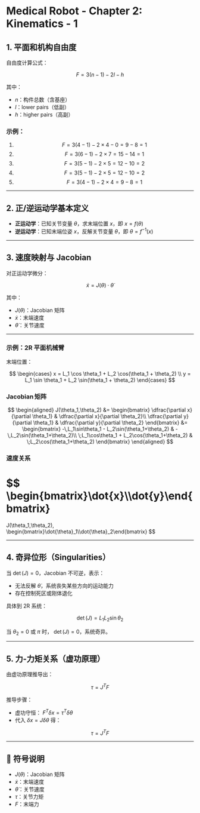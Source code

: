 # Medical Robot - Chapter 2: Kinematics - 1

## 1. 平面和机构自由度

自由度计算公式：

$$
F = 3(n - 1) - 2l - h
$$

其中：

- $n$：构件总数（含基座）  
- $l$：lower pairs（低副）  
- $h$：higher pairs（高副）  

### 示例：

1. $$F = 3(4-1) - 2 \times 4 - 0 = 9 - 8 = 1$$  
2. $$F = 3(6-1) - 2 \times 7 = 15 - 14 = 1$$  
3. $$F = 3(5-1) - 2 \times 5 = 12 - 10 = 2$$  
4. $$F = 3(5-1) - 2 \times 5 = 12 - 10 = 2$$  
5. $$F = 3(4-1) - 2 \times 4 = 9 - 8 = 1$$  

---

## 2. 正/逆运动学基本定义

- **正运动学**：已知关节变量 $\theta$，求末端位置 $x$，即 $x = f(\theta)$  
- **逆运动学**：已知末端位姿 $x$，反解关节变量 $\theta$，即 $\theta = f^{-1}(x)$  

---

## 3. 速度映射与 Jacobian

对正运动学微分：

$$
\dot{x} = J(\theta) \cdot \dot{\theta}
$$

其中：

- $J(\theta)$：Jacobian 矩阵  
- $\dot{x}$：末端速度  
- $\dot{\theta}$：关节速度  

---

### 示例：2R 平面机械臂

末端位置：

 $$
\begin{cases}
x = L_1 \cos \theta_1 + L_2 \cos(\theta_1 + \theta_2) \\
y = L_1 \sin \theta_1 + L_2 \sin(\theta_1 + \theta_2)
\end{cases}
 $$

### Jacobian 矩阵

$$
\begin{aligned}
J(\theta_1,\theta_2)
&=
\begin{bmatrix}
\dfrac{\partial x}{\partial \theta_1} & \dfrac{\partial x}{\partial \theta_2}\\
\dfrac{\partial y}{\partial \theta_1} & \dfrac{\partial y}{\partial \theta_2}
\end{bmatrix}
&=
\begin{bmatrix}
-\,L_1\sin\theta_1 - L_2\sin(\theta_1+\theta_2) & -\,L_2\sin(\theta_1+\theta_2)\\
\;L_1\cos\theta_1 + L_2\cos(\theta_1+\theta_2) & \;L_2\cos(\theta_1+\theta_2)
\end{bmatrix}
\end{aligned}
$$


### 速度关系

$$
\begin{bmatrix}\dot{x}\\\dot{y}\end{bmatrix}
=
J(\theta_1,\theta_2)\,
\begin{bmatrix}\dot{\theta}_1\\\dot{\theta}_2\end{bmatrix}
$$


---

## 4. 奇异位形（Singularities）

当 $\det(J)=0$，Jacobian 不可逆，表示：

- 无法反解 $\dot{\theta}$，系统丧失某些方向的运动能力  
- 存在控制死区或刚体退化  

具体到 2R 系统：

 $$
\det(J)=L_1L_2\sin\theta_2
 $$

当 $\theta_2=0$ 或 $\pi$ 时， $\det(J)=0$，系统奇异。


---

## 5. 力-力矩关系（虚功原理）

由虚功原理推导出：

$$
\tau = J^T F
$$

推导步骤：

- 虚功守恒： $F^T \delta x = \tau^T \delta \theta$ 
- 代入 $\delta x = J \delta \theta$ 得：

$$
\tau = J^T F
$$

---

## 📌 符号说明

- $J(\theta)$：Jacobian 矩阵  
- $\dot{x}$：末端速度  
- $\dot{\theta}$：关节速度  
- $\tau$：关节力矩  
- $F$：末端力  
